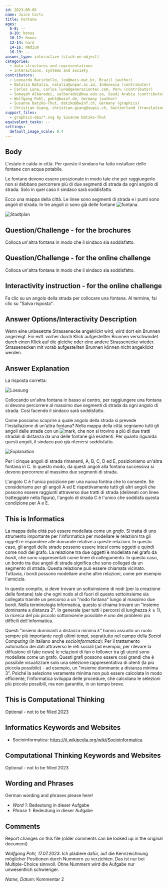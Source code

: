 ```yaml
---
id: 2023-BR-05
name: Juice Carts
title: Fontana 
ages:
  6-8: --
  8-10: bonus
  10-12: bonus
  12-14: hard
  14-16: medium
  16-19: --
answer_type: interactive (click-on-object)
categories:
  - data structures and representations
  - interactions, systems and society
contributors:
  - Leonardo Barichello, leo@mais.mat.br, Brazil (author)
  - Natalia Natalia, natalia@unpar.ac.id, Indonesia (contributor)
  - Carlos Luna, carlos.luna@generaciontec.com, Peru (contributor)
  - Somayah Albaradei, salbaradei@kau.edu.sa, Saudi Arabia (contributor)
  - Wolfgang Pohl, pohl@bwinf.de, Germany (author)
  - Susanne Datzko-Thut, datzko@bwinf.ch, Germany (graphics)
  - Christian Giang, christian.giang@supsi.ch, Switzerland (translation from German into Italian)
support_files:
  - graphics-deu/*.svg by Susanne Datzko-Thut
equivalent_tasks: --
settings:
  default_image_scale: 0.4
---
```



## Body

L'estate è calda in città. Per questo il sindaco ha fatto installare delle fontane con acqua potabile.

Le fontane devono essere posizionate in modo tale che per raggiungerle non si debbano percorrere più di due segmenti di strada da ogni angolo di strada. Solo in quel caso il sindaco sarà soddisfatto.

Ecco una mappa della città. Le linee sono segmenti di strada e i punti sono angoli di strada.
In tre angoli ci sono già delle fontane ![fontana](graphics/2023-BR-05-fountain.svg "simbolo della fontana (22px)").

![Stadtplan](graphics/2023-BR-05-challenge.svg) 
 
## Question/Challenge - for the brochures

Colloca un'altra fontana in modo che il sindaco sia soddisfatto.


## Question/Challenge - for the online challenge

Colloca un'altra fontana in modo che il sindaco sia soddisfatto.

## Interactivity instruction - for the online challenge

Fa clic su un angolo della strada per collocare una fontana. Al termine, fai clic su "Salva risposta".


## Answer Options/Interactivity Description

Wenn eine unbesetzte Strassenecke angeklickt wird, wird dort ein Brunnen angezeigt. Ein evtl. vorher durch Klick aufgestellter Brunnen verschwindet durch einen Klick auf die gleiche oder eine andere Strassenecke wieder. Strassenecken mit vorab aufgestellten Brunnen können nicht angeklickt werden.


## Answer Explanation

La risposta corretta:

![Loesung](graphics/2023-BR-05-solution.svg "Soluzione") 
 
Collocando un'altra fontana in basso al centro, per raggiungere una fontana si devono percorrere al massimo due segmenti di strada da ogni angolo di strada.
Così facendo il sindaco sarà soddisfatto.

Come possiamo scoprire a quale angolo della strada si prevede l'installazione di un'altra fontana?
Nella mappa della città segniamo tutti gli angoli delle strade con un ![mark](graphics/2023-BR-05-mark.svg "mark (22px)"),
che non si trovino a più di due tratti stradali di distanza da una delle fontane già esistenti.
Per quanto riguarda questi angoli, il sindaco può già ritenersi soddisfatto.

![Explanation](graphics/2023-BR-05-explanation_compatible.svg "Spiegazione") 
 
Per i cinque angoli di strada rimanenti, A, B, C, D ed E, posizioniamo un'altra fontana in C. In questo modo, da questi angoli alla fontana successiva si devono percorrere al massimo due segmenti di strada.

L'angolo C è l'unica posizione per una nuova fontna che lo consente.
Se consideriamo per gli angoli A ed E rispettivamente tutti gli altri angoli che possono essere raggiunti attraverso due tratti di strada (delineati con linee tratteggiate nella figura),
l'angolo di strada C è l'unico che soddisfa questa condizione per A _e_ E.


## This is Informatics

La mappa della città può essere modellata come un _grafo_.
Si tratta di uno strumento importante per l'informatica per modellare le relazioni tra gli oggetti e rispondere alle domande relative a queste relazioni.
In questo caso, gli angoli delle strade possono essere intesi come oggetti e quindi come _nodi_ del grafo.
La relazione tra due oggetti è modellata nel grafo da _bordi_, che sono rappresentati come linee di collegamento. In questo caso, un bordo tra due angoli di strada significa che sono collegati da un segmento di strada. Questa relazione può essere chiamata vicinato. Tuttavia, i bordi possono modellare anche altre relazioni, come per esempio l'amicizia.

In questo compito, si deve trovare un sottoinsieme di nodi (per la creazione delle fontane) tale che ogni nodo al di fuori di questo sottoinsieme sia collegato tramite un percorso a un "nodo fontana" lungo al massimo due bordi.  Nella terminologia informatica, questo si chiama trovare un "insieme dominante a distanza 2".  In generale (per tutti i percorsi di lunghezza $k \geq 1$), la ricerca del più piccolo sottoinsieme possibile è uno dei problemi più difficili dell'informatica.

Questi "insiemi dominanti a distanza minima _k_" hanno assunto un ruolo sempre più importante negli ultimi tempi, soprattutto nel campo della _Social Computing_ (in italiano anche _socioinformatica_):
Per il trattamento automatico dei dati attraverso le reti sociali (ad esempio, per rilevare la diffusione di fake news)
le relazioni di fan o follower tra gli utenti sono modellate come un grafo.
Questi grafi possono essere così grandi che è possibile visualizzare solo una selezione rappresentativa di utenti (la più piccola possibile) - ad esempio, un "insieme dominante a distanza minima 3".
Poiché la selezione veramente minima non può essere calcolata in modo efficiente, l'informatica sviluppa delle procedure,
che calcolano le selezioni più piccole possibili, ma non garantite, in un tempo breve.


## This is Computational Thinking

Optional - not to be filled 2023


## Informatics Keywords and Websites

- Socioinformatica: https://it.wikipedia.org/wiki/Socioinformatica


## Computational Thinking Keywords and Websites

Optional - not to be filled 2023


## Wording and Phrases

German wording and phrases please here!

 - _Word 1_: Bedeutung in dieser Aufgabe
 - _Phrase 1_: Bedeutung in dieser Aufgabe 


## Comments

Report changes on this file (older comments can be looked up in the original document)

_Wolfgang Pohl, 17.07.2023_:  Ich plädiere dafür, auf die Kennzeichnung möglicher Positionen durch Nummern zu verzichten.  Das ist nur bei Multiple-Choice sinnvoll.  Ohne Nummern wird die Aufgabe nur unwesentlich schwieriger.

_Name, Datum_: Kommentar 2

